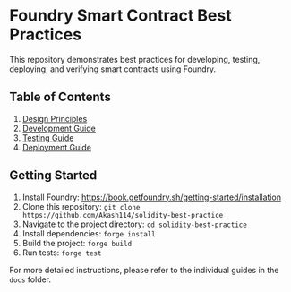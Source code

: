 # Foundry Smart Contract Best Practices

This repository demonstrates best practices for developing, testing, deploying, and verifying smart contracts using Foundry.

## Table of Contents

1. [Design Principles](docs/design-principles.md)
2. [Development Guide](docs/development-guide.md)
3. [Testing Guide](docs/testing-guide.md)
4. [Deployment Guide](docs/deployment-guide.md)

## Getting Started

1. Install Foundry: https://book.getfoundry.sh/getting-started/installation
2. Clone this repository: `git clone https://github.com/Akash114/solidity-best-practice`
3. Navigate to the project directory: `cd solidity-best-practice`
4. Install dependencies: `forge install`
5. Build the project: `forge build`
6. Run tests: `forge test`

For more detailed instructions, please refer to the individual guides in the `docs` folder.